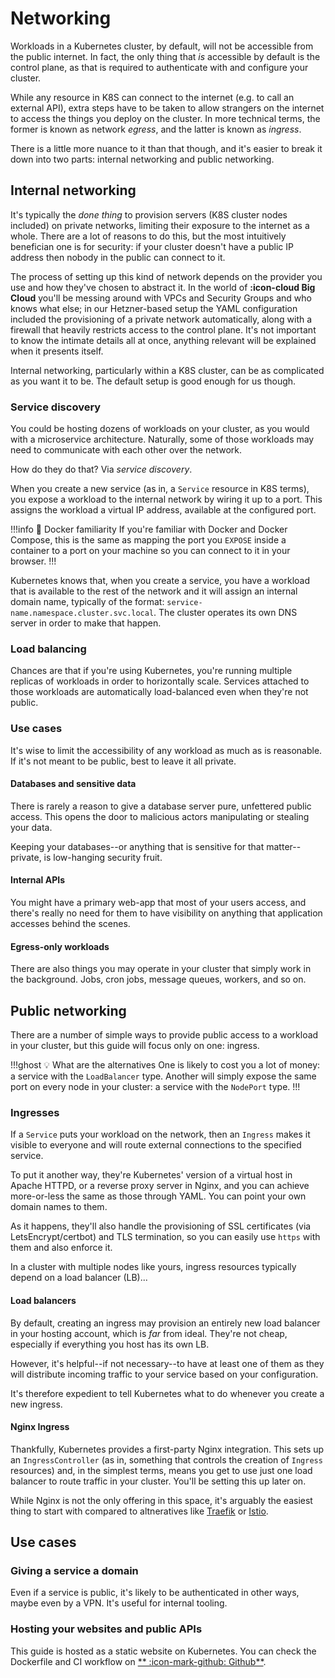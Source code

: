 # Networking

Workloads in a Kubernetes cluster, by default, will not be accessible from the public internet. In fact, the only thing that _is_ accessible by default is the control plane, as that is required to authenticate with and configure your cluster.

While any resource in K8S can connect to the internet (e.g. to call an external API), extra steps have to be taken to allow strangers on the internet to access the things you deploy on the cluster. In more technical terms, the former is known as network _egress_, and the latter is known as _ingress_.

There is a little more nuance to it than that though, and it's easier to break it down into two parts: internal networking and public networking.

## Internal networking

It's typically the _done thing_ to provision servers (K8S cluster nodes included) on private networks, limiting their exposure to the internet as a whole. There are a lot of reasons to do this, but the most intuitively benefician one is for security: if your cluster doesn't have a public IP address then nobody in the public can connect to it.

The process of setting up this kind of network depends on the provider you use and how they've chosen to abstract it. In the world of **:icon-cloud Big Cloud** you'll be messing around with VPCs and Security Groups and who knows what else; in our Hetzner-based setup the YAML configuration included the provisioning of a private network automatically, along with a firewall that heavily restricts access to the control plane. It's not important to know the intimate details all at once, anything relevant will be explained when it presents itself.

Internal networking, particularly within a K8S cluster, can be as complicated as you want it to be. The default setup is good enough for us though.

### Service discovery

You could be hosting dozens of workloads on your cluster, as you would with a microservice architecture. Naturally, some of those workloads may need to communicate with each other over the network.

How do they do that? Via _service discovery_.

When you create a new service (as in, a `Service` resource in K8S terms), you expose a workload to the internal network by wiring it up to a port. This assigns the workload a virtual IP address, available at the configured port.

!!!info :whale: Docker familiarity
If you're familiar with Docker and Docker Compose, this is the same as mapping the port you `EXPOSE` inside a container to a port on your machine so you can connect to it in your browser.
!!!

Kubernetes knows that, when you create a service, you have a workload that is available to the rest of the network and it will assign an internal domain name, typically of the format: `service-name.namespace.cluster.svc.local`. The cluster operates its own DNS server in order to make that happen.

### Load balancing

Chances are that if you're using Kubernetes, you're running multiple replicas of workloads in order to horizontally scale. Services attached to those workloads are automatically load-balanced even when they're not public.

### Use cases

It's wise to limit the accessibility of any workload as much as is reasonable. If it's not meant to be public, best to leave it all private.

#### Databases and sensitive data

There is rarely a reason to give a database server pure, unfettered public access. This opens the door to malicious actors manipulating or stealing your data.

Keeping your databases--or anything that is sensitive for that matter--private, is low-hanging security fruit.

#### Internal APIs

You might have a primary web-app that most of your users access, and there's really no need for them to have visibility on anything that application accesses behind the scenes.

#### Egress-only workloads

There are also things you may operate in your cluster that simply work in the background. Jobs, cron jobs, message queues, workers, and so on.

## Public networking

There are a number of simple ways to provide public access to a workload in your cluster, but this guide will focus only on one: ingress.

!!!ghost :bulb: What are the alternatives
One is likely to cost you a lot of money: a service with the `LoadBalancer` type.
Another will simply expose the same port on every node in your cluster: a service with the `NodePort` type.
!!!

### Ingresses

If a `Service` puts your workload on the network, then an `Ingress` makes it visible to everyone and will route external connections to the specified service. 

To put it another way, they're Kubernetes' version of a virtual host in Apache HTTPD, or a reverse proxy server in Nginx, and you can achieve more-or-less the same as those through YAML. You can point your own domain names to them.

As it happens, they'll also handle the provisioning of SSL certificates (via LetsEncrypt/certbot) and TLS termination, so you can easily use `https` with them and also enforce it.

In a cluster with multiple nodes like yours, ingress resources typically depend on a load balancer (LB)...

#### Load balancers

By default, creating an ingress may provision an entirely new load balancer in your hosting account, which is _far_ from ideal. They're not cheap, especially if everything you host has its own LB.

However, it's helpful--if not necessary--to have at least one of them as they will distribute incoming traffic to your service based on your configuration.

It's therefore expedient to tell Kubernetes what to do whenever you create a new ingress.

#### Nginx Ingress

Thankfully, Kubernetes provides a first-party Nginx integration. This sets up an `IngressController` (as in, something that controls the creation of `Ingress` resources) and, in the simplest terms, means you get to use just one load balancer to route traffic in your cluster. You'll be setting this up later on.

While Nginx is not the only offering in this space, it's arguably the easiest thing to start with compared to altneratives like [Traefik](https://traefik.io) or [Istio](hjttps://istio.io).

## Use cases

### Giving a service a domain

Even if a service is public, it's likely to be authenticated in other ways, maybe even by a VPN. It's useful for internal tooling.

### Hosting your websites and public APIs

This guide is hosted as a static website on Kubernetes. You can check the Dockerfile and CI workflow on [** :icon-mark-github: Github**](https://github.com/leemeichin/k8s-guide).
